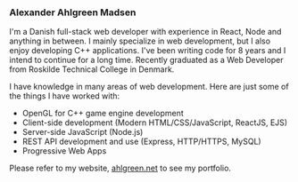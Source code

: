 ### Alexander Ahlgreen Madsen
I'm a Danish full-stack web developer with experience in React, Node and anything in between. I mainly specialize in web development, but I also enjoy developing C++ applications. I've been writing code for 8 years and I intend to continue for a long time. Recently graduated as a Web Developer from Roskilde Technical College in Denmark.

I have knowledge in many areas of web development. Here are just some of the things I have worked with:
- OpenGL for C++ game engine development
- Client-side development (Modern HTML/CSS/JavaScript, ReactJS, EJS)
- Server-side JavaScript (Node.js)
- REST API development and use (Express, HTTP/HTTPS, MySQL)
- Progressive Web Apps

Please refer to my website, [ahlgreen.net](https://ahlgreen.net/) to see my portfolio.
